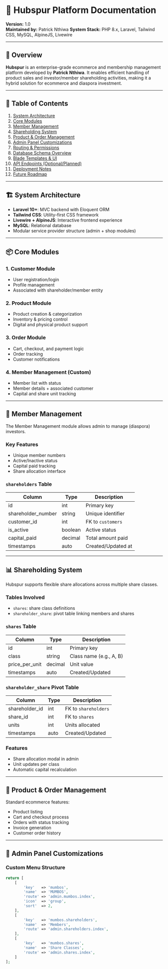 # 📘 Hubspur Platform Documentation

**Version:** 1.0  
**Maintained by:** Patrick Nthiwa 
**System Stack:** PHP 8.x, Laravel, Tailwind CSS, MySQL, AlpineJS, Livewire  

---

## 🏢 Overview

**Hubspur** is an enterprise-grade ecommerce and membership management platform developed by **Patrick Nthiwa**. It enables efficient handling of product sales and investor/member shareholding activities, making it a hybrid solution for ecommerce and diaspora investment.

---

## 📂 Table of Contents

1. [System Architecture](#system-architecture)  
2. [Core Modules](#core-modules)  
3. [Member Management](#member-management)  
4. [Shareholding System](#shareholding-system)  
5. [Product & Order Management](#product--order-management)  
6. [Admin Panel Customizations](#admin-panel-customizations)  
7. [Routing & Permissions](#routing--permissions)  
8. [Database Schema Overview](#database-schema-overview)  
9. [Blade Templates & UI](#blade-templates--ui)  
10. [API Endpoints (Optional/Planned)](#api-endpoints-optionalplanned)  
11. [Deployment Notes](#deployment-notes)  
12. [Future Roadmap](#future-roadmap)  

---

## 🏗️ System Architecture

- **Laravel 10+**: MVC backend with Eloquent ORM  
- **Tailwind CSS**: Utility-first CSS framework  
- **Livewire + AlpineJS**: Interactive frontend experience  
- **MySQL**: Relational database  
- Modular service provider structure (admin + shop modules)

---

## 📦 Core Modules

### 1. Customer Module

- User registration/login  
- Profile management  
- Associated with shareholder/member entity  

### 2. Product Module

- Product creation & categorization  
- Inventory & pricing control  
- Digital and physical product support  

### 3. Order Module

- Cart, checkout, and payment logic  
- Order tracking  
- Customer notifications  

### 4. Member Management (Custom)

- Member list with status  
- Member details + associated customer  
- Capital and share unit tracking  

---

## 👥 Member Management

The Member Management module allows admin to manage (diaspora) investors.

### Key Features

- Unique member numbers  
- Active/Inactive status  
- Capital paid tracking  
- Share allocation interface  

### `shareholders` Table

| Column            | Type     | Description                      |
|-------------------|----------|----------------------------------|
| id                | int      | Primary key                      |
| shareholder_number| string   | Unique identifier                |
| customer_id       | int      | FK to `customers`                |
| is_active         | boolean  | Active status                    |
| capital_paid      | decimal  | Total amount paid                |
| timestamps        | auto     | Created/Updated at               |

---

## 📊 Shareholding System

Hubspur supports flexible share allocations across multiple share classes.

### Tables Involved

- `shares`: share class definitions  
- `shareholder_share`: pivot table linking members and shares  

### `shares` Table

| Column         | Type     | Description                  |
|----------------|----------|------------------------------|
| id             | int      | Primary key                  |
| class          | string   | Class name (e.g., A, B)      |
| price_per_unit | decimal  | Unit value                   |
| timestamps     | auto     | Created/Updated              |

### `shareholder_share` Pivot Table

| Column         | Type     | Description                    |
|----------------|----------|--------------------------------|
| shareholder_id | int      | FK to `shareholders`           |
| share_id       | int      | FK to `shares`                 |
| units          | int      | Units allocated                |
| timestamps     | auto     | Created/Updated                |

### Features

- Share allocation modal in admin  
- Unit updates per class  
- Automatic capital recalculation  

---

## 🛒 Product & Order Management

Standard ecommerce features:

- Product listing  
- Cart and checkout process  
- Orders with status tracking  
- Invoice generation  
- Customer order history

---

## 🔧 Admin Panel Customizations

### Custom Menu Structure

```php
return [
    [
        'key'   => 'mumbos',
        'name'  => 'MUMBOS',
        'route' => 'admin.mumbos.index',
        'icon'  => 'group',
        'sort'  => 2,
    ],
    [
        'key'   => 'mumbos.shareholders',
        'name'  => 'Members',
        'route' => 'admin.shareholders.index',
    ],
    [
        'key'   => 'mumbos.shares',
        'name'  => 'Share Classes',
        'route' => 'admin.shares.index',
    ]
];
